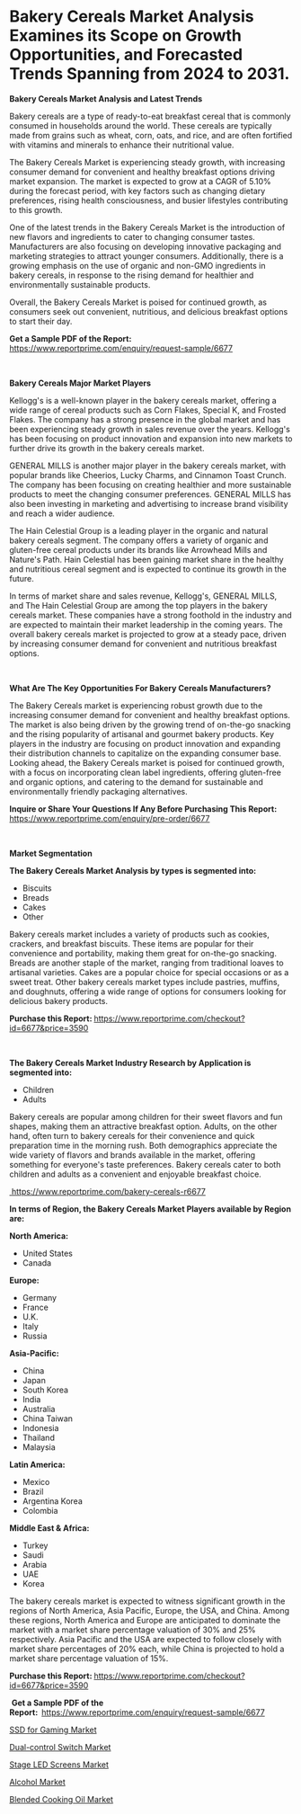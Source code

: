 <p><h1>Bakery Cereals Market Analysis Examines its Scope on Growth Opportunities, and Forecasted Trends Spanning from 2024 to 2031.</h1></p><p><strong>Bakery Cereals Market Analysis and Latest Trends</strong></p>
<p><p>Bakery cereals are a type of ready-to-eat breakfast cereal that is commonly consumed in households around the world. These cereals are typically made from grains such as wheat, corn, oats, and rice, and are often fortified with vitamins and minerals to enhance their nutritional value.</p><p>The Bakery Cereals Market is experiencing steady growth, with increasing consumer demand for convenient and healthy breakfast options driving market expansion. The market is expected to grow at a CAGR of 5.10% during the forecast period, with key factors such as changing dietary preferences, rising health consciousness, and busier lifestyles contributing to this growth.</p><p>One of the latest trends in the Bakery Cereals Market is the introduction of new flavors and ingredients to cater to changing consumer tastes. Manufacturers are also focusing on developing innovative packaging and marketing strategies to attract younger consumers. Additionally, there is a growing emphasis on the use of organic and non-GMO ingredients in bakery cereals, in response to the rising demand for healthier and environmentally sustainable products.</p><p>Overall, the Bakery Cereals Market is poised for continued growth, as consumers seek out convenient, nutritious, and delicious breakfast options to start their day.</p></p>
<p><strong>Get a Sample PDF of the Report:&nbsp;</strong> <a href="https://www.reportprime.com/enquiry/request-sample/6677">https://www.reportprime.com/enquiry/request-sample/6677</a></p>
<p>&nbsp;</p>
<p><strong>Bakery Cereals Major Market Players</strong></p>
<p><p>Kellogg's is a well-known player in the bakery cereals market, offering a wide range of cereal products such as Corn Flakes, Special K, and Frosted Flakes. The company has a strong presence in the global market and has been experiencing steady growth in sales revenue over the years. Kellogg's has been focusing on product innovation and expansion into new markets to further drive its growth in the bakery cereals market.</p><p>GENERAL MILLS is another major player in the bakery cereals market, with popular brands like Cheerios, Lucky Charms, and Cinnamon Toast Crunch. The company has been focusing on creating healthier and more sustainable products to meet the changing consumer preferences. GENERAL MILLS has also been investing in marketing and advertising to increase brand visibility and reach a wider audience.</p><p>The Hain Celestial Group is a leading player in the organic and natural bakery cereals segment. The company offers a variety of organic and gluten-free cereal products under its brands like Arrowhead Mills and Nature's Path. Hain Celestial has been gaining market share in the healthy and nutritious cereal segment and is expected to continue its growth in the future.</p><p>In terms of market share and sales revenue, Kellogg's, GENERAL MILLS, and The Hain Celestial Group are among the top players in the bakery cereals market. These companies have a strong foothold in the industry and are expected to maintain their market leadership in the coming years. The overall bakery cereals market is projected to grow at a steady pace, driven by increasing consumer demand for convenient and nutritious breakfast options.</p></p>
<p>&nbsp;</p>
<p><strong>What Are The Key Opportunities For Bakery Cereals Manufacturers?</strong></p>
<p><p>The Bakery Cereals market is experiencing robust growth due to the increasing consumer demand for convenient and healthy breakfast options. The market is also being driven by the growing trend of on-the-go snacking and the rising popularity of artisanal and gourmet bakery products. Key players in the industry are focusing on product innovation and expanding their distribution channels to capitalize on the expanding consumer base. Looking ahead, the Bakery Cereals market is poised for continued growth, with a focus on incorporating clean label ingredients, offering gluten-free and organic options, and catering to the demand for sustainable and environmentally friendly packaging alternatives.</p></p>
<p><strong>Inquire or Share Your Questions If Any Before Purchasing This Report:</strong> <a href="https://www.reportprime.com/enquiry/pre-order/6677">https://www.reportprime.com/enquiry/pre-order/6677</a></p>
<p>&nbsp;</p>
<p><strong>Market Segmentation</strong></p>
<p><strong>The Bakery Cereals Market Analysis by types is segmented into:</strong></p>
<p><ul><li>Biscuits</li><li>Breads</li><li>Cakes</li><li>Other</li></ul></p>
<p><p>Bakery cereals market includes a variety of products such as cookies, crackers, and breakfast biscuits. These items are popular for their convenience and portability, making them great for on-the-go snacking. Breads are another staple of the market, ranging from traditional loaves to artisanal varieties. Cakes are a popular choice for special occasions or as a sweet treat. Other bakery cereals market types include pastries, muffins, and doughnuts, offering a wide range of options for consumers looking for delicious bakery products.</p></p>
<p><strong>Purchase this Report:&nbsp;</strong><a href="https://www.reportprime.com/checkout?id=6677&price=3590">https://www.reportprime.com/checkout?id=6677&price=3590</a></p>
<p>&nbsp;</p>
<p><strong>The Bakery Cereals Market Industry Research by Application is segmented into:</strong></p>
<p><ul><li>Children</li><li>Adults</li></ul></p>
<p><p>Bakery cereals are popular among children for their sweet flavors and fun shapes, making them an attractive breakfast option. Adults, on the other hand, often turn to bakery cereals for their convenience and quick preparation time in the morning rush. Both demographics appreciate the wide variety of flavors and brands available in the market, offering something for everyone's taste preferences. Bakery cereals cater to both children and adults as a convenient and enjoyable breakfast choice.</p></p>
<p><a href="https://www.reportprime.com/bakery-cereals-r6677">&nbsp;https://www.reportprime.com/bakery-cereals-r6677</a></p>
<p><strong>In terms of Region, the Bakery Cereals Market Players available by Region are:</strong></p>
<p>
    <p> <strong> North America: </strong>
        <ul>
            <li>United States</li>
            <li>Canada</li>
        </ul>
        </p> 
    <p> <strong> Europe: </strong>
        <ul>
            <li>Germany</li>
            <li>France</li>
            <li>U.K.</li>
            <li>Italy</li>
            <li>Russia</li>
        </ul>
        </p> 
    <p> <strong> Asia-Pacific: </strong>
        <ul>
            <li>China</li>
            <li>Japan</li>
            <li>South Korea</li>
            <li>India</li>
            <li>Australia</li>
            <li>China Taiwan</li>
            <li>Indonesia</li>
            <li>Thailand</li>
            <li>Malaysia</li>
        </ul>
        </p> 
    <p> <strong> Latin America: </strong>
        <ul>
            <li>Mexico</li>
            <li>Brazil</li>
            <li>Argentina Korea</li>
            <li>Colombia</li>
        </ul>
        </p> 
    <p> <strong> Middle East & Africa: </strong>
        <ul>
            <li>Turkey</li>
            <li>Saudi</li>
            <li>Arabia</li>
            <li>UAE</li>
            <li>Korea</li>
        </ul>
    </p>
    </p>
<p><p>The bakery cereals market is expected to witness significant growth in the regions of North America, Asia Pacific, Europe, the USA, and China. Among these regions, North America and Europe are anticipated to dominate the market with a market share percentage valuation of 30% and 25% respectively. Asia Pacific and the USA are expected to follow closely with market share percentages of 20% each, while China is projected to hold a market share percentage valuation of 15%.</p></p>
<p><strong>Purchase this Report: </strong><a href="https://www.reportprime.com/checkout?id=6677&price=3590">https://www.reportprime.com/checkout?id=6677&price=3590</a></p>
<p>&nbsp;<strong>Get a Sample PDF of the Report:&nbsp;&nbsp;</strong><a href="https://www.reportprime.com/enquiry/request-sample/6677">https://www.reportprime.com/enquiry/request-sample/6677</a></p>
<p><strong></strong></p>
<p><p><a href="https://www.linkedin.com/pulse/ssd-gaming-market-size-growth-industry-analysis-segmentation-wt0sf?trackingId=OG2EBy%2BhQWOh%2Fpzo4g1P3A%3D%3D">SSD for Gaming Market</a></p><p><a href="https://issuu.com/reportprime-2/docs/dual-control-switch-market-size-203_c42bf5bffd4f44">Dual-control Switch Market</a></p><p><a href="https://www.linkedin.com/pulse/global-stage-led-screens-market-trends-insights-growth-qk9hc?trackingId=5%2FyWpUKBQWOJ3SbyosF7Pg%3D%3D">Stage LED Screens Market</a></p><p><a href="https://github.com/trameciabutler45/Market-Research-Report-List-1/blob/main/alcohol-market.md">Alcohol Market</a></p><p><a href="https://github.com/JosephMorgnlvXXff/Market-Research-Report-List-1/blob/main/blended-cooking-oil-market.md">Blended Cooking Oil Market</a></p></p>